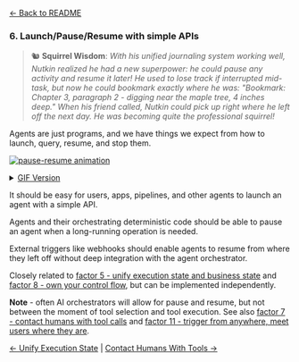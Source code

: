 [← Back to README](https://github.com/humanlayer/12-factor-agents/blob/main/README.md)

### 6. Launch/Pause/Resume with simple APIs

> 🐿️ **Squirrel Wisdom**: *With his unified journaling system working well, Nutkin realized he had a new superpower: he could pause any activity and resume it later! He used to lose track if interrupted mid-task, but now he could bookmark exactly where he was: "Bookmark: Chapter 3, paragraph 2 - digging near the maple tree, 4 inches deep." When his friend called, Nutkin could pick up right where he left off the next day. He was becoming quite the professional squirrel!*

Agents are just programs, and we have things we expect from how to launch, query, resume, and stop them.

[![pause-resume animation](https://github.com/humanlayer/12-factor-agents/blob/main/img/165-pause-resume-animation.gif)](https://github.com/user-attachments/assets/feb1a425-cb96-4009-a133-8bd29480f21f)

<details>
<summary><a href="https://github.com/humanlayer/12-factor-agents/blob/main/img/165-pause-resume-animation.gif">GIF Version</a></summary>

![pause-resume animation](https://github.com/humanlayer/12-factor-agents/blob/main/img/165-pause-resume-animation.gif)]

</details>


It should be easy for users, apps, pipelines, and other agents to launch an agent with a simple API.

Agents and their orchestrating deterministic code should be able to pause an agent when a long-running operation is needed.

External triggers like webhooks should enable agents to resume from where they left off without deep integration with the agent orchestrator.

Closely related to [factor 5 - unify execution state and business state](https://github.com/humanlayer/12-factor-agents/blob/main/content/factor-5-unify-execution-state.md) and [factor 8 - own your control flow](https://github.com/humanlayer/12-factor-agents/blob/main/content/factor-8-own-your-control-flow.md), but can be implemented independently.



**Note** - often AI orchestrators will allow for pause and resume, but not between the moment of tool selection and tool execution. See also [factor 7 - contact humans with tool calls](https://github.com/humanlayer/12-factor-agents/blob/main/content/factor-7-contact-humans-with-tools.md) and [factor 11 - trigger from anywhere, meet users where they are](https://github.com/humanlayer/12-factor-agents/blob/main/content/factor-11-trigger-from-anywhere.md).

[← Unify Execution State](https://github.com/humanlayer/12-factor-agents/blob/main/content/factor-5-unify-execution-state.md) | [Contact Humans With Tools →](https://github.com/humanlayer/12-factor-agents/blob/main/content/factor-7-contact-humans-with-tools.md)